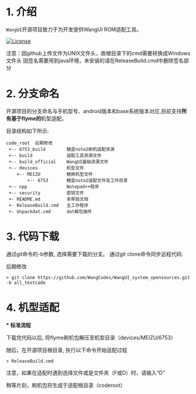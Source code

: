 # 1. 介绍

`WangUI`开源项目致力于为开发提供WangUI ROM适配工具。

[![License](https://img.shields.io/badge/License-Apache%20V2.0-blue.svg)](LICENSE)

注意：因github上传文件为UNIX文件头，故根目录下的cmd需要转换成Windows文件头
    因签名需要用到java环境，未安装的请在ReleaseBuild.cmd中删除签名部分

# 2. 分支命名

开源项目的分支命名与手机型号、android版本和base系统版本对应,目前支持**所有基于flyme的**机型适配。

目录结构如下所示: 

    code_root  后期修改
     +-- 6753_build        魅蓝note2刷机适配资源
     +-- build             适配工具资源文件
     +-- build_official    WangUI基础资源文件
     +-- devices           机型文件
        +-- MEIZU          魅族机型文件
            +-- 6753       魅蓝note2适配文件及工作目录
     +-- npp               Notepad++程序
     +-- security          密钥文件
     +- README.md          本帮助文档
     +- ReleaseBuild.cmd   主工作程序
     +- Unpackdat.cmd      dat解包插件


# 3. 代码下载

通过git命令的-b参数, 选择需要下载的分支。
通过git clone命令同步远程代码: 

后期修改

    > git clone https://github.com/WangCodes/WangUI_system_opensources.git -b all_testcode


# 4. 机型适配

<b>* 标准流程</b>

下载完代码以后, 将flyme刷机包解压至机型目录（devices/MEIZU/6753）

随后，在开源项目根目录, 执行以下命令开始适配过程

    > ReleaseBuild.cmd

注意，如果在适配时遇到选择文件或是文件夹（F或D）时，请输入“D”

稍等片刻，刷机包将生成于适配根目录（coderoot）

